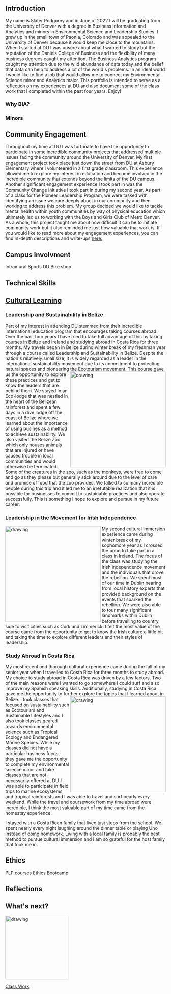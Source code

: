## Introduction

My name is Slater Podgorny and in June of 2022 I will be graduating from the University of Denver with a degree in Business Information and Analytics and minors in Environmental Science and Leadership Studies. I grew up in the small town of Paonia, Colorado and was appealed to the University of Denver because it would keep me close to the mountains. When I started at DU I was unsure about what I wanted to study but the reputation of the Daniels College of Business and the flexibility of many business degrees caught my attention. The Business Analytics program caught my attention due to the wild abundance of data today and the belief that data can help to address a lot of the world's problems. In an ideal world I would like to find a job that would allow me to connect my Environmental Science minor and Analytics major. This portfolio is intended to serve as a reflection on my experiences at DU and also document some of the class work that I completed within the past four years. Enjoy! 

### Why BIA? 
### Minors

## Community Engagement
Throughout my time at DU I was fortunate to have the opportunity to participate in some incredible community projects that addressed multiple issues facing the community around the University of Denver. My first engagement project took place just down the street from DU at Asbury Elementary where I volunteered in a first grade classroom. This experience allowed me to explore my interest in education and become involved in the incredible community that extends beyond the limits of the DU campus. Another significant engagement experience I took part in was the Community Change Initiative I took part in during my second year. As part of a class for the Pioneer Leadership Program, we were tasked with identifying an issue we care deeply about in our community and then working to address this problem. My group decided we would like to tackle mental health within youth communities by way of physical education which ultimately led us to working with the Boys and Girls Club of Metro Denver. As a whole, this project taught me about how difficult it can be to initiate community work but it also reminded me just how valuable that work is. If you would like to read more about my engagement experiences, you can find in-depth descriptions and write-ups [here.](https://github.com/spodgorny9/Community-Engagement)

## Campus Involvment
Intramural Sports 
DU Bike shop

## Technical Skills


## [Cultural Learning](https://github.com/spodgorny9/Cultural-Learning/blob/main/README.md)
### Leadership and Sustainability in Belize 
Part of my interest in attending DU stemmed from their incredible international education program that encourages taking courses abroad. Over the past four years I have tried to take full advantage of this by taking courses in Belize and Ireland and studying abroad in Costa Rica for three months. My travels began in Belize during winter break of my freshman year through a course called Leadership and Sustainability in Belize. Despite the nation's relatively small size, it is widely regarded as a leader in the international sustainability movement due to its commitment to protecting natural spaces and pioneering the Ecotourism movement. <img align = "right" src = "https://user-images.githubusercontent.com/98546888/160854860-5e44680e-684b-4ab0-84d3-135b213bbedf.jpeg" alt = "drawing" width = "300"/> This course gave us the opportunity to explore these practices and get to know the leaders that are behind them. We stayed in an Eco-lodge that was nestled in the heart of the Belizean rainforest and spent a few days in a dive lodge off the coast of Belize where we learned about the importance of using busines as a method to achieve sustainability. We also visited the Belize Zoo which only houses animals that are injured or have caused trouble in local communities and would otherwise be terminated. Some of the creatures in the zoo, such as the monkeys, were free to come and go as they please but generally stick around due to the level of care and promise of food that the zoo provides. We talked to so many incredible people during this trip and it led me to an irrefutable realization that it is possible for businesses to commit to sustainable practices and also operate successfully. This is something I hope to explore and pursue in my future career.

### Leadership in the Movement for Irish Independence
<img align = "left" src = "https://user-images.githubusercontent.com/98546888/160854921-c3a1d1ab-7117-4583-aaa8-a1b9916f49bf.jpeg" alt = "drawing" width = "300"/> My second cultural immersion experience came during winter break of my sophomore year as I crossed the pond to take part in a class in Ireland. The focus of the class was studying the Irish independence movement and the individuals that drove the rebellion. We spent most of our time in Dublin hearing from local history experts that provided background on the events that sparked the rebellion. We were also able to tour many significant landmarks within Dublin before travelling to country side to visit cities such as Cork and Limmerick. I felt the most value of the course came from the opportunity to get to know the Irish culture a little bit and taking the time to explore different leaders and their styles of leadership. 


### Study Abroad in Costa Rica
My most recent and thorough cultural experience came during the fall of my senior year when I travelled to Costa Rica for three months to study abroad. My choice to study abroad in Costa Rica was driven by a few factors. Two of the main reasons were I wanted to go somewhere I could surf and also improve my Spanish speaking skills. Additionally, studying in Costa Rica gave me the opportunity to further explore the topics that I learned about in Belize. <img align = "right" src = "https://user-images.githubusercontent.com/98546888/160854932-431b1dd4-f196-45b3-8829-a07480715417.jpeg" alt = "drawing" width = "300"/>  I took classes that focused on sustainability such as Ecotourism and Sustainable Lifestyles and I also took classes geared towards environmental science such as Tropical Ecology and Endangered Marine Species. While my classes did not have a particular business focus, they gave me the opportunity to complete my environmental science minor and take classes that are not necessarily offered at DU. I was able to participate in field trips to marine ecosystems and tropical rainforests and I was able to travel and surf nearly every weekend. While the travel and coursework from my time abroad were incredible, I think the most valuable part of my time came from the homestay experience.

I stayed with a Costa Rican family that lived just steps from the school. We spent nearly every night laughing around the dinner table or playing Uno instead of doing homework. Living with a local family is probably the best method to pursue cultural immersion and I am so grateful for the host family that took me in. 



## Ethics
PLP courses 
Ethics Bootcamp 

## Reflections

## What's next?
<img src="https://user-images.githubusercontent.com/98546888/156275233-bb93ad57-c4d8-4e90-94e7-684664b46057.JPG" alt="drawing" width="200"/>

[Class Work](https://github.com/spodgorny9/Class-Work)
<!--
**spodgorny9/spodgorny9** is a ✨ _special_ ✨ repository because its `README.md` (this file) appears on your GitHub profile.

Here are some ideas to get you started:

- 🔭 I’m currently working on ...
- 🌱 I’m currently learning ...
- 👯 I’m looking to collaborate on ...
- 🤔 I’m looking for help with ...
- 💬 Ask me about ...
- 📫 How to reach me: ...
- 😄 Pronouns: ...

- ⚡ Fun fact: ...
-->
